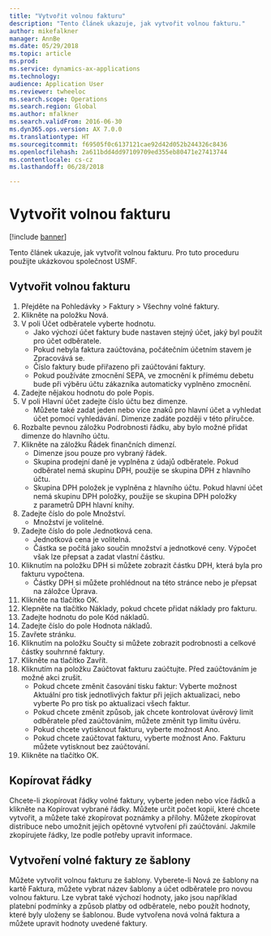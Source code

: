 ```yaml
--- 
title: "Vytvořit volnou fakturu"
description: "Tento článek ukazuje, jak vytvořit volnou fakturu."
author: mikefalkner
manager: AnnBe
ms.date: 05/29/2018
ms.topic: article
ms.prod: 
ms.service: dynamics-ax-applications
ms.technology: 
audience: Application User
ms.reviewer: twheeloc
ms.search.scope: Operations
ms.search.region: Global
ms.author: mfalkner
ms.search.validFrom: 2016-06-30
ms.dyn365.ops.version: AX 7.0.0
ms.translationtype: HT
ms.sourcegitcommit: f69505f0c6137121cae92d42d052b244326c8436
ms.openlocfilehash: 2a611bdd4dd97109709ed355eb80471e27413744
ms.contentlocale: cs-cz
ms.lasthandoff: 06/28/2018

---
```


# <a name="create-a-free-text-invoice"></a>Vytvořit volnou fakturu

[!include [banner](../includes/banner.md)]

Tento článek ukazuje, jak vytvořit volnou fakturu. Pro tuto proceduru použijte ukázkovou společnost USMF.

## <a name="create-a-free-text-invoice"></a>Vytvořit volnou fakturu

1. Přejděte na Pohledávky > Faktury > Všechny volné faktury.
2. Klikněte na položku Nová.
3. V poli Účet odběratele vyberte hodnotu.
    * Jako výchozí účet faktury bude nastaven stejný účet, jaký byl použit pro účet odběratele.   
    * Pokud nebyla faktura zaúčtována, počátečním účetním stavem je Zpracovává se.   
    * Číslo faktury bude přiřazeno při zaúčtování faktury.  
    * Pokud používáte zmocnění SEPA, ve zmocnění k přímému debetu bude při výběru účtu zákazníka automaticky vyplněno zmocnění.  
4. Zadejte nějakou hodnotu do pole Popis.
5. V poli Hlavní účet zadejte číslo účtu bez dimenze.
    * Můžete také zadat jeden nebo více znaků pro hlavní účet a vyhledat účet pomocí vyhledávání. Dimenze zadáte později v této příručce.  
6. Rozbalte pevnou záložku Podrobnosti řádku, aby bylo možné přidat dimenze do hlavního účtu.
7. Klikněte na záložku Řádek finančních dimenzí.
    * Dimenze jsou pouze pro vybraný řádek.    
    * Skupina prodejní daně je vyplněna z údajů odběratele. Pokud odběratel nemá skupinu DPH, použije se skupina DPH z hlavního účtu.  
    * Skupina DPH položek je vyplněna z hlavního účtu. Pokud hlavní účet nemá skupinu DPH položky, použije se skupina DPH položky z parametrů DPH hlavní knihy.    
8. Zadejte číslo do pole Množství.
    * Množství je volitelné.  
9. Zadejte číslo do pole Jednotková cena.
    * Jednotková cena je volitelná.  
    * Částka se počítá jako součin množství a jednotkové ceny. Výpočet však lze přepsat a zadat vlastní částku.  
10. Kliknutím na položku DPH si můžete zobrazit částku DPH, která byla pro fakturu vypočtena.
    * Částky DPH si můžete prohlédnout na této stránce nebo je přepsat na záložce Úprava.  
11. Klikněte na tlačítko OK.
12. Klepněte na tlačítko Náklady, pokud chcete přidat náklady pro fakturu. 
13. Zadejte hodnotu do pole Kód nákladů.
14. Zadejte číslo do pole Hodnota nákladů.
15. Zavřete stránku.
16. Kliknutím na položku Součty si můžete zobrazit podrobnosti a celkové částky souhrnné faktury.
17. Klikněte na tlačítko Zavřít.
18. Kliknutím na položku Zaúčtovat fakturu zaúčtujte. Před zaúčtováním je možné akci zrušit.
    * Pokud chcete změnit časování tisku faktur: Vyberte možnost Aktuální pro tisk jednotlivých faktur při jejich aktualizaci, nebo vyberte Po pro tisk po aktualizaci všech faktur.  
    * Pokud chcete změnit způsob, jak chcete kontrolovat úvěrový limit odběratele před zaúčtováním, můžete změnit typ limitu úvěru.  
    * Pokud chcete vytisknout fakturu, vyberte možnost Ano.  
    * Pokud chcete zaúčtovat fakturu, vyberte možnost Ano. Fakturu můžete vytisknout bez zaúčtování.  
19. Klikněte na tlačítko OK.

## <a name="copy-lines"></a>Kopírovat řádky
Chcete-li zkopírovat řádky volné faktury, vyberte jeden nebo více řádků a klikněte na Kopírovat vybrané řádky. Můžete určit počet kopií, které chcete vytvořit, a můžete také zkopírovat poznámky a přílohy. Můžete zkopírovat distribuce nebo umožnit jejich opětovné vytvoření při zaúčtování. Jakmile zkopírujete řádky, lze podle potřeby upravit informace. 

## <a name="create-a-free-text-invoice-from-a-template"></a>Vytvoření volné faktury ze šablony
Můžete vytvořit volnou fakturu ze šablony. Vyberete-li Nová ze šablony na kartě Faktura, můžete vybrat název šablony a účet odběratele pro novou volnou fakturu. Lze vybrat také výchozí hodnoty, jako jsou například platební podmínky a způsob platby od odběratele, nebo použít hodnoty, které byly uloženy se šablonou. Bude vytvořena nová volná faktura a můžete upravit hodnoty uvedené faktury. 



